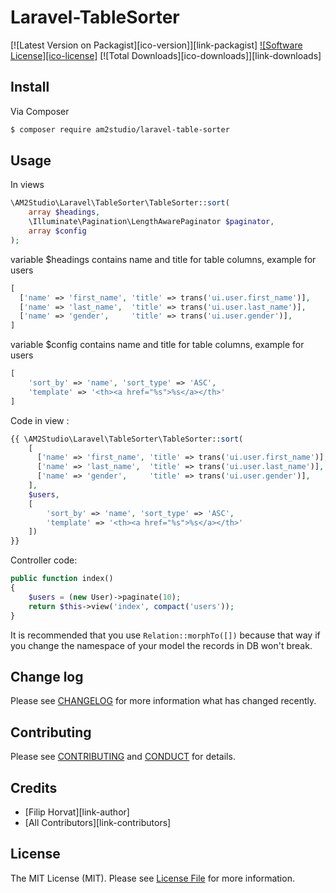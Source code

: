 # Laravel-TableSorter

[![Latest Version on Packagist][ico-version]][link-packagist]
[![Software License][ico-license]](LICENSE.md)
[![Total Downloads][ico-downloads]][link-downloads]

## Install

Via Composer

``` bash
$ composer require am2studio/laravel-table-sorter
```

## Usage

In views
```php
\AM2Studio\Laravel\TableSorter\TableSorter::sort(
    array $headings, 
    \Illuminate\Pagination\LengthAwarePaginator $paginator,
    array $config
);
```

variable $headings contains name and title for table columns, example for users
```php
[
  ['name' => 'first_name', 'title' => trans('ui.user.first_name')],
  ['name' => 'last_name',  'title' => trans('ui.user.last_name')],
  ['name' => 'gender',     'title' => trans('ui.user.gender')],
]
```

variable $config contains name and title for table columns, example for users
```php
[
    'sort_by' => 'name', 'sort_type' => 'ASC',
    'template' => '<th><a href="%s">%s</a></th>'
]
```

Code in view :
```php
{{ \AM2Studio\Laravel\TableSorter\TableSorter::sort(
    [
      ['name' => 'first_name', 'title' => trans('ui.user.first_name')],
      ['name' => 'last_name',  'title' => trans('ui.user.last_name')],
      ['name' => 'gender',     'title' => trans('ui.user.gender')],
    ],
    $users,
    [
        'sort_by' => 'name', 'sort_type' => 'ASC',
        'template' => '<th><a href="%s">%s</a></th>'
    ])
}}
```

Controller code:
```php
public function index()
{
    $users = (new User)->paginate(10);
    return $this->view('index', compact('users'));
}
```

It is recommended that you use ```Relation::morphTo([])``` because that way if you change the namespace of your model the records in DB won't break.

## Change log

Please see [CHANGELOG](CHANGELOG.md) for more information what has changed recently.

## Contributing

Please see [CONTRIBUTING](CONTRIBUTING.md) and [CONDUCT](CONDUCT.md) for details.

## Credits

- [Filip Horvat][link-author]
- [All Contributors][link-contributors]

## License

The MIT License (MIT). Please see [License File](LICENSE.md) for more information.
